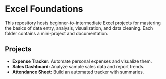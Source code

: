 # Excel Foundations

This repository hosts beginner-to-intermediate Excel projects for mastering the basics of data entry, analysis, visualization, and data cleaning. Each folder contains a mini-project and documentation.

## Projects
- **Expense Tracker:** Automate personal expenses and visualize them.
- **Sales Dashboard:** Analyze sample sales data and report trends.
- **Attendance Sheet:** Build an automated tracker with summaries.
